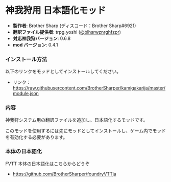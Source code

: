 # 神我狩用 日本語化モッド

- **製作者**: Brother Sharp (ディスコード：Brother Sharp#6921)
- **翻訳ファイル提供者**: trpg_yoshi ([@blhsrwznrghfzpr](https://github.com/blhsrwznrghfzpr))
- **対応神我狩バージョン**: 0.6.8
- **mod バージョン**: 0.4.1

### インストール方法

以下のリンクをモッドとしてインストールしてください。

- リンク： https://raw.githubusercontent.com/BrotherSharper/kamigakarija/master/module.json

### 内容

神我狩システム用の翻訳ファイルを追加し、日本語化するモッドです。

このモッドを使用するには先にモッドとしてインストールし、ゲーム内でモッドを有効化する必要があります。

### 本体の日本語化

FVTT 本体の日本語化はこちらからどうぞ

- https://github.com/BrotherSharper/foundryVTTja
